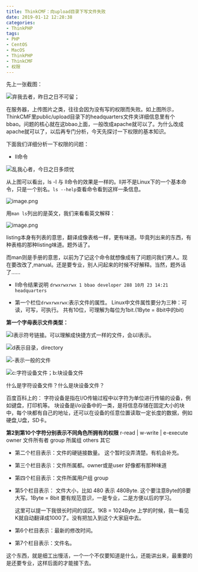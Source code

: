 ```yaml
---
title: ThinkCMF：向upload目录下写文件失败
date: 2019-01-12 12:28:38
categories:
- ThinkPHP
tags:
- PHP
- CentOS
- MacOS
- ThinkPHP
- ThinkCMF
- 权限
---
```


先上一张截图：

![弃我去者，昨日之日不可留；](http://upload-images.jianshu.io/upload_images/2875232-7d49ad64a3ccfd3e.png?imageMogr2/auto-orient/strip%7CimageView2/2/w/1240)

在服务器，上传图片之类，往往会因为没有写的权限而失败。如上图所示，ThinkCMF里public/upload目录下的headquarters文件夹详细信息里有个bbao。问题的核心就在这bbao上面，一般改成apache就可以了。为什么改成apache就可以了，以后再专门分析，今天先探讨一下权限的基本知识。

下面我们详细分析一下权限的问题：

- ll命令

![乱我心者，今日之日多烦忧](http://upload-images.jianshu.io/upload_images/2875232-b21f8357711ad50a.png?imageMogr2/auto-orient/strip%7CimageView2/2/w/1240)

从上图可以看出，ls -l 与 ll命令的效果是一样的。ll并不是Linux下的一个基本命令，只是一个别名。`ls --help`查看命令看到这样一条信息。

![image.png](http://upload-images.jianshu.io/upload_images/2875232-4afc903c25620117.png?imageMogr2/auto-orient/strip%7CimageView2/2/w/1240)

用`man ls`列出的是英文，我们来看看英文解释：

![image.png](http://upload-images.jianshu.io/upload_images/2875232-c68bfc35c7377047.png?imageMogr2/auto-orient/strip%7CimageView2/2/w/1240)

 listing本身有列表的意思，翻译成像表格一样，更有味道。毕竟列出来的东西，有种表格的那种listing味道。题外话了。

而man则是手册的意思，以前为了记这个命令就想像成有了问题问我们男人。现在要改改了,manual。还是要专业，别人问起来的时候不好解释。当然，题外话了……

- ll命令结果说明
`drwxrwxrwx 1 bbao developer 288 10月 23 14:21 headquarters`

 - 第一个栏位`drwxrwxrwx`:表示文件的属性。
Linux中文件属性要分为三种：可读，可写，可执行。
共有10位，可理解为每位为1bit.(1Byte = 8bit中的bit)

__第一个字母表示文件类型：__

![l表示符号链接。可以理解成快捷方式一样的文件，会以l表示。](http://upload-images.jianshu.io/upload_images/2875232-db7da2a55fc255bd.png?imageMogr2/auto-orient/strip%7CimageView2/2/w/1240)

![d表示目录，directory](http://upload-images.jianshu.io/upload_images/2875232-52c490a856ec630b.png?imageMogr2/auto-orient/strip%7CimageView2/2/w/1240)

![-表示一般的文件](http://upload-images.jianshu.io/upload_images/2875232-b9b804d17243cbd2.png?imageMogr2/auto-orient/strip%7CimageView2/2/w/1240)

![c:字符设备文件；b:块设备文件](http://upload-images.jianshu.io/upload_images/2875232-d5b2e7e43c494e56.png?imageMogr2/auto-orient/strip%7CimageView2/2/w/620)

什么是字符设备文件？什么是块设备文件？

百度百科上的：
字符设备是指在I/O传输过程中以字符为单位进行传输的设备，例如键盘，打印机等。
块设备是i/o设备中的一类，是将信息存储在固定大小的块中，每个块都有自己的地址，还可以在设备的任意位置读取一定长度的数据，例如硬盘,U盘，SD卡。

__第2到第10个字符分别表示不同角色所拥有的权限__
r-read | w-write | e-execute
owner 文件所有者
group 所属组
others 其它 

  - 第二个栏目表示：文件的硬链接数量。
这个暂时没弄清楚。有机会补充。

  - 第三个栏目表示：文件所属都。owner或是user 好像都有那种味道

  - 第四个栏目表示：文件所属用户组 group

  - 第5个栏目表示： 文件大小，比如 480 表示 480Byte. 这个要注意Byte的B要大写。1Byte = 8bit 要有规范意识，一是专业，二是方便以后的学习。

     这里可以提一下我很长时间的误区。1KB = 1024Byte 上学的时候，我一看见K就自动翻译成1000了。没有把加入到这个大家庭中去。

 - 第6个栏目表示：最新的修改时间。

- 第7个栏目表示：文件名。

这个东西，就是细工出慢活，一个一个不仅要知道是什么，还能讲出来，最重要的是还要专业，这样后面的才能接下去。






































